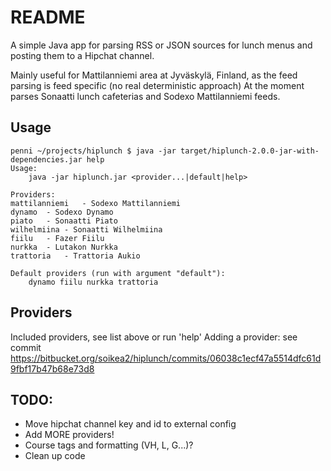 # README #

A simple Java app for parsing RSS or JSON sources for lunch menus and posting them to a Hipchat channel.

Mainly useful for Mattilanniemi area at Jyväskylä, Finland, as the feed parsing is feed specific (no real deterministic approach) At the moment parses Sonaatti lunch cafeterias and Sodexo Mattilanniemi feeds.

## Usage ##
```
penni ~/projects/hiplunch $ java -jar target/hiplunch-2.0.0-jar-with-dependencies.jar help
Usage:
	java -jar hiplunch.jar <provider...|default|help>

Providers:
mattilanniemi	- Sodexo Mattilanniemi
dynamo	- Sodexo Dynamo
piato	- Sonaatti Piato
wilhelmiina	- Sonaatti Wilhelmiina
fiilu	- Fazer Fiilu
nurkka	- Lutakon Nurkka
trattoria	- Trattoria Aukio

Default providers (run with argument "default"):
	dynamo fiilu nurkka trattoria
```


## Providers ##

Included providers, see list above or run 'help'
Adding a provider: see commit https://bitbucket.org/soikea2/hiplunch/commits/06038c1ecf47a5514dfc61d9fbf17b47b68e73d8


## TODO: ##

- Move hipchat channel key and id to external config
- Add MORE providers!
- Course tags and formatting (VH, L, G...)?
- Clean up code